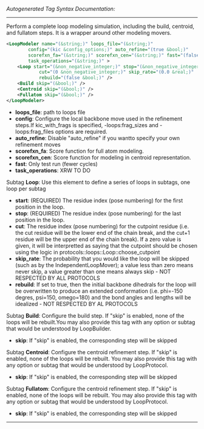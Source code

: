 _Autogenerated Tag Syntax Documentation:_

---
Perform a complete loop modeling simulation, including the build, centroid, and fullatom steps. It is a wrapper around other modeling movers.

```xml
<LoopModeler name="(&string;)" loops_file="(&string;)"
        config="(kic &config_options;)" auto_refine="(true &bool;)"
        scorefxn_fa="(&string;)" scorefxn_cen="(&string;)" fast="(false &bool;)"
        task_operations="(&string;)" >
    <Loop start="(&non_negative_integer;)" stop="(&non_negative_integer;)"
            cut="(0 &non_negative_integer;)" skip_rate="(0.0 &real;)"
            rebuild="(false &bool;)" />
    <Build skip="(&bool;)" />
    <Centroid skip="(&bool;)" />
    <Fullatom skip="(&bool;)" />
</LoopModeler>
```

-   **loops_file**: path to loops file
-   **config**: Configure the local backbone move used in the refinement steps.If kic_with_frags is specified, -loops:frag_sizes and -loops:frag_files options are required.
-   **auto_refine**: Disable "auto_refine" if you wantto specify your own refinement moves
-   **scorefxn_fa**: Score function for full atom modeling.
-   **scorefxn_cen**: Score function for modeling in centroid representation.
-   **fast**: Only test run (fewer cycles)
-   **task_operations**: XRW TO DO


Subtag **Loop**:   Use this element to define a series of loops in subtags, one loop per subtag

-   **start**: (REQUIRED) The residue index (pose numbering) for the first position in the loop.
-   **stop**: (REQUIRED) The residue index (pose numbering) for the last position in the loop.
-   **cut**: The residue index (pose numbering) for the cutpoint residue (i.e. the cut residue will be the lower end of the chain break, and the cut+1 residue will be the upper end of the chain break). If a zero value is given, it will be interpretted as saying that the cutpoint should be chosen using the logic in protocols::loops::Loop::choose_cutpoint
-   **skip_rate**: The probability that you would like the loop will be skipped (such as by the IndependentLoopMover); a value less than zero means never skip, a value greater than one means always skip - NOT RESPECTED BY ALL PROTOCOLS
-   **rebuild**: If set to true, then the initial backbone dihedrals for the loop will be overwritten to produce an extended conformation (i.e. phi=-150 degres, psi=150, omego=180) and the bond angles and lengths will be idealized - NOT RESPECTED BY AL PROTOCOLS

Subtag **Build**:   Configure the build step. If "skip" is enabled, none of the loops will be rebuilt.You may also provide this tag with any option or subtag that would be understood by LoopBuilder.

-   **skip**: If "skip" is enabled, the corresponding step will be skipped

Subtag **Centroid**:   Configure the centroid refinement step. If "skip" is enabled, none of the loops will be rebuilt. You may also provide this tag with any option or subtag that would be understood by LoopProtocol.

-   **skip**: If "skip" is enabled, the corresponding step will be skipped

Subtag **Fullatom**:   Configure the centroid refinement step. If "skip" is enabled, none of the loops will be rebuilt. You may also provide this tag with any option or subtag that would be understood by LoopProtocol.

-   **skip**: If "skip" is enabled, the corresponding step will be skipped

---

